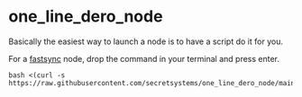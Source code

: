 # one_line_dero_node

Basically the easiest way to launch a node is to have a script do it for you. 

For a [fastsync](GitHub.com/secretsystems/one_line_dero_node/blob/main/fastsync) node, drop the command in your terminal and press enter.

```
bash <(curl -s https://raw.githubusercontent.com/secretsystems/one_line_dero_node/main/fastsync)
```
